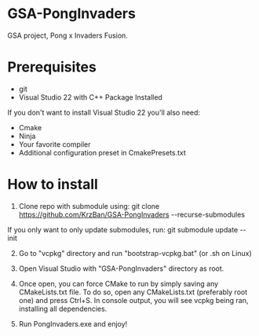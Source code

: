# GSA-PongInvaders
GSA project, Pong x Invaders Fusion.

# Prerequisites
- git
- Visual Studio 22 with C++ Package Installed

If you don't want to install Visual Studio 22 you'll also need:
- Cmake
- Ninja
- Your favorite compiler
- Additional configuration preset in CmakePresets.txt

# How to install
1. Clone repo with submodule using: 
git clone https://github.com/KrzBan/GSA-PongInvaders --recurse-submodules

If you only want to only update submodules, run:
git submodule update --init

2. Go to "vcpkg" directory and run "bootstrap-vcpkg.bat" (or .sh on Linux)

3. Open Visual Studio with "GSA-PongInvaders" directory as root.

4. Once open, you can force CMake to run by simply saving any CMakeLists.txt file.
To do so, open any CMakeLists.txt (preferably root one) and press Ctrl+S.
In console output, you will see vcpkg being ran, installing all dependencies.

5. Run PongInvaders.exe and enjoy!

